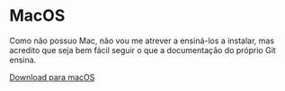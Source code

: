 # MacOS

Como não possuo Mac, não vou me atrever a ensiná-los a instalar, mas acredito que seja bem fácil seguir o que a documentação do próprio Git ensina.  

[Download para macOS](https://git-scm.com/download/mac)
